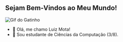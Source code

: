 ## Sejam Bem-Vindos ao Meu Mundo!

![Gif do Gatinho](https://i.pinimg.com/originals/42/88/3f/42883febee162540ff01bb4392704366.gif)

- 🙋 Olá, me chamo Luiz Mota!
- 💬 Sou estudante de Ciências da Computação (3/8).


<!--
**LuizZMota/LuizZMota** is a ✨ _special_ ✨ repository because its `README.md` (this file) appears on your GitHub profile.

Here are some ideas to get you started:

- 🔭 I’m currently working on ...
- 🌱 I’m currently learning ...
- 👯 I’m looking to collaborate on ...
- 🤔 I’m looking for help with ...
- 💬 Ask me about ...
- 📫 How to reach me: ...
- 😄 Pronouns: ...
- ⚡ Fun fact: ...
-->
